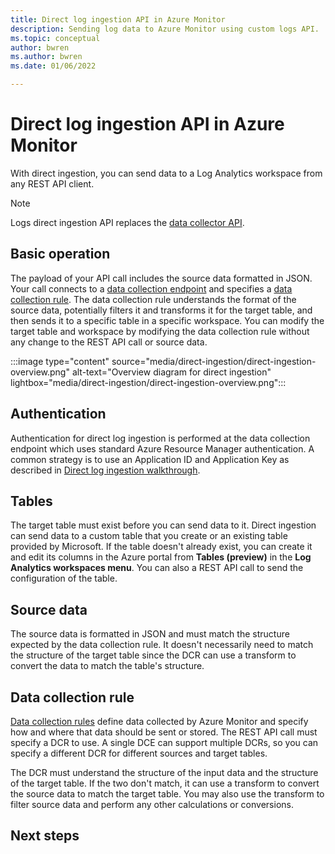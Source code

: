 ```yaml
---
title: Direct log ingestion API in Azure Monitor
description: Sending log data to Azure Monitor using custom logs API.
ms.topic: conceptual
author: bwren
ms.author: bwren
ms.date: 01/06/2022

---
```


# Direct log ingestion API in Azure Monitor
With direct ingestion, you can send data to a Log Analytics workspace from any REST API client. 

> [!NOTE]
> Logs direct ingestion API replaces the [data collector API](data-collector-api.md).


## Basic operation
The payload of your API call includes the source data formatted in JSON. Your call connects to a [data collection endpoint](../platform/data-collection-rule-overivew.md#data-collection-endpoint) and specifies a [data collection rule](../platform/data-collection-rule-overview.md). The data collection rule understands the format of the source data, potentially filters it and transforms it for the target table, and then sends it to a specific table in a specific workspace. You can modify the target table and workspace by modifying the data collection rule without any change to the REST API call or source data.

:::image type="content" source="media/direct-ingestion/direct-ingestion-overview.png" alt-text="Overview diagram for direct ingestion" lightbox="media/direct-ingestion/direct-ingestion-overview.png":::

## Authentication
Authentication for direct log ingestion is performed at the data collection endpoint which uses standard Azure Resource Manager authentication. A common strategy is to use an Application ID and Application Key as described in [Direct log ingestion walkthrough](direct-ingestion-walkthrough.md).

## Tables
The target table must exist before you can send data to it. Direct ingestion can send data to a custom table that you create or an existing table provided by Microsoft. If the table doesn't already exist, you can create it and edit its columns in the Azure portal from **Tables (preview)** in the **Log Analytics workspaces menu**. You can also a REST API call to send the configuration of the table.

## Source data
The source data is formatted in JSON and must match the structure expected by the data collection rule. It doesn't necessarily need to match the structure of the target table since the DCR can use a transform to convert the data to match the table's structure.

## Data collection rule
[Data collection rules](../platform/data-collection-rule-overview.md) define data collected by Azure Monitor and specify how and where that data should be sent or stored. The REST API call must specify a DCR to use. A single DCE can support multiple DCRs, so you can specify a different DCR for different sources and target tables.

The DCR must understand the structure of the input data and the structure of the target table. If the two don't match, it can use a transform to convert the source data to match the target table. You may also use the transform to filter source data and perform any other calculations or conversions.


## Next steps